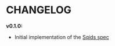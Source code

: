 # CHANGELOG

**v0.1.0:**
- Initial implementation of the [Sqids spec](https://github.com/sqids/sqids-spec)
